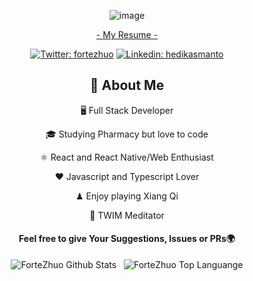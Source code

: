
<div align="center">

![image](https://user-images.githubusercontent.com/9128724/228556344-6876749d-7759-484d-bb89-839cd1cde854.png)

  
[- My Resume -](https://fortezhuo.my.id)
  
[![Twitter: fortezhuo](https://img.shields.io/twitter/follow/fortezhuo?style=social)](https://twitter.com/fortezhuo)
[![Linkedin: hedikasmanto](https://img.shields.io/badge/-hedikasmanto-blue?style=flat-square&logo=Linkedin&logoColor=white&link=https://www.linkedin.com/in/hedikasmanto/)](https://www.linkedin.com/in/hedikasmanto/)

## :book: About Me
🖥 Full Stack Developer

🎓 Studying Pharmacy but love to code

⚛️ React and React Native/Web Enthusiast

❤️ Javascript and Typescript Lover

♟ Enjoy playing Xiang Qi

🧘 TWIM Meditator 
    
#### Feel free to give Your Suggestions, Issues or PRs🌍

![ForteZhuo Github Stats](https://github-readme-stats.vercel.app/api?username=fortezhuo&show_icons=true&hide_border=true)&nbsp;&nbsp;
![ForteZhuo Top Languange](https://github-readme-stats-eight-theta.vercel.app/api/top-langs/?username=fortezhuo&layout=compact&langs_count=8&hide_border=true)


</div>

